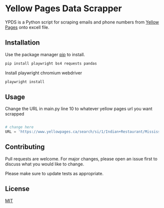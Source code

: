 # Yellow Pages  Data Scrapper

YPDS is a Python script for scraping emails and phone numbers from [Yellow Pages](https://www.yellowpages.ca/) onto excell file.

## Installation

Use the package manager [pip](https://pip.pypa.io/en/stable/) to install.

```bash
pip install playwright bs4 requests pandas
```
Install playwright chromium webdriver
```bash
playwright install
```
## Usage
Change the URL in main.py line 10 to whatever yellow pages url you want scrapped
```python

# change here
URL = 'https://www.yellowpages.ca/search/si/1/Indian+Restaurant/Mississauga+ON'


```

## Contributing

Pull requests are welcome. For major changes, please open an issue first
to discuss what you would like to change.

Please make sure to update tests as appropriate.

## License

[MIT](https://choosealicense.com/licenses/mit/)
